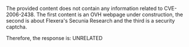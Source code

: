 The provided content does not contain any information related to CVE-2006-2438.
The first content is an OVH webpage under construction, the second is about Flexera's Secunia Research and the third is a security captcha.

Therefore, the response is: UNRELATED